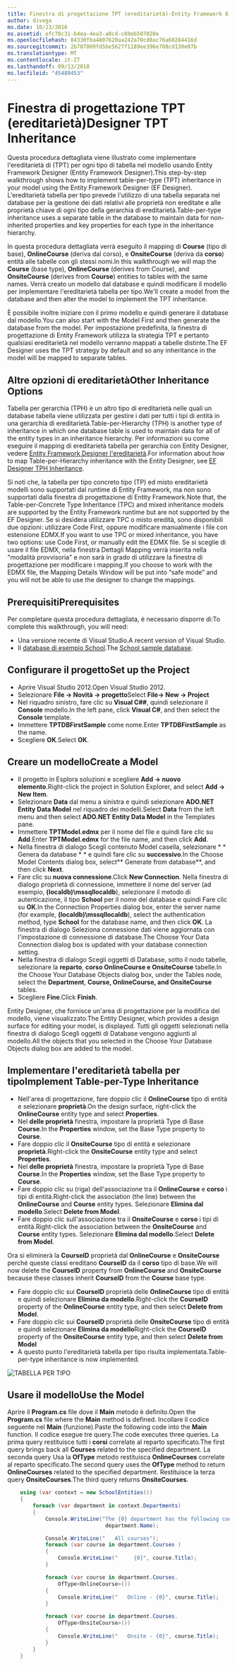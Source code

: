 ```yaml
---
title: Finestra di progettazione TPT (ereditarietà)-Entity Framework 6
author: divega
ms.date: 10/23/2016
ms.assetid: efc78c31-b4ea-4ea3-a0cd-c69eb507020e
ms.openlocfilehash: 84330fba4807620aa242a70cd8ac76a60284416d
ms.sourcegitcommit: 2b787009fd5be5627f1189ee396e708cd130e07b
ms.translationtype: MT
ms.contentlocale: it-IT
ms.lasthandoff: 09/13/2018
ms.locfileid: "45489453"
---
```

# <a name="designer-tpt-inheritance"></a><span data-ttu-id="e2bd4-102">Finestra di progettazione TPT (ereditarietà)</span><span class="sxs-lookup"><span data-stu-id="e2bd4-102">Designer TPT Inheritance</span></span>
<span data-ttu-id="e2bd4-103">Questa procedura dettagliata viene illustrato come implementare l'ereditarietà di (TPT) per ogni tipo di tabella nel modello usando Entity Framework Designer (Entity Framework Designer).</span><span class="sxs-lookup"><span data-stu-id="e2bd4-103">This step-by-step walkthrough shows how to implement table-per-type (TPT) inheritance in your model using the Entity Framework Designer (EF Designer).</span></span> <span data-ttu-id="e2bd4-104">L'ereditarietà tabella per tipo prevede l'utilizzo di una tabella separata nel database per la gestione dei dati relativi alle proprietà non ereditate e alle proprietà chiave di ogni tipo della gerarchia di ereditarietà.</span><span class="sxs-lookup"><span data-stu-id="e2bd4-104">Table-per-type inheritance uses a separate table in the database to maintain data for non-inherited properties and key properties for each type in the inheritance hierarchy.</span></span>

<span data-ttu-id="e2bd4-105">In questa procedura dettagliata verrà eseguito il mapping di **Course** (tipo di base), **OnlineCourse** (deriva dal corso), e **OnsiteCourse** (deriva da **corso**) entità alle tabelle con gli stessi nomi.</span><span class="sxs-lookup"><span data-stu-id="e2bd4-105">In this walkthrough we will map the **Course** (base type), **OnlineCourse** (derives from Course), and **OnsiteCourse** (derives from **Course**) entities to tables with the same names.</span></span> <span data-ttu-id="e2bd4-106">Verrà creato un modello dal database e quindi modificare il modello per implementare l'ereditarietà tabella per tipo.</span><span class="sxs-lookup"><span data-stu-id="e2bd4-106">We'll create a model from the database and then alter the model to implement the TPT inheritance.</span></span>

<span data-ttu-id="e2bd4-107">È possibile inoltre iniziare con il primo modello e quindi generare il database dal modello.</span><span class="sxs-lookup"><span data-stu-id="e2bd4-107">You can also start with the Model First and then generate the database from the model.</span></span> <span data-ttu-id="e2bd4-108">Per impostazione predefinita, la finestra di progettazione di Entity Framework utilizza la strategia TPT e pertanto qualsiasi ereditarietà nel modello verranno mappati a tabelle distinte.</span><span class="sxs-lookup"><span data-stu-id="e2bd4-108">The EF Designer uses the TPT strategy by default and so any inheritance in the model will be mapped to separate tables.</span></span>

## <a name="other-inheritance-options"></a><span data-ttu-id="e2bd4-109">Altre opzioni di ereditarietà</span><span class="sxs-lookup"><span data-stu-id="e2bd4-109">Other Inheritance Options</span></span>

<span data-ttu-id="e2bd4-110">Tabella per gerarchia (TPH) è un altro tipo di ereditarietà nelle quali un database tabella viene utilizzata per gestire i dati per tutti i tipi di entità in una gerarchia di ereditarietà.</span><span class="sxs-lookup"><span data-stu-id="e2bd4-110">Table-per-Hierarchy (TPH) is another type of inheritance in which one database table is used to maintain data for all of the entity types in an inheritance hierarchy.</span></span>  <span data-ttu-id="e2bd4-111">Per informazioni su come eseguire il mapping di ereditarietà tabella per gerarchia con Entity Designer, vedere [Entity Framework Designer l'ereditarietà](~/ef6/modeling/designer/inheritance/tph.md).</span><span class="sxs-lookup"><span data-stu-id="e2bd4-111">For information about how to map Table-per-Hierarchy inheritance with the Entity Designer, see [EF Designer TPH Inheritance](~/ef6/modeling/designer/inheritance/tph.md).</span></span> 

<span data-ttu-id="e2bd4-112">Si noti che, la tabella per tipo concreto tipo (TP) ed misto ereditarietà modelli sono supportati dal runtime di Entity Framework, ma non sono supportati dalla finestra di progettazione di Entity Framework.</span><span class="sxs-lookup"><span data-stu-id="e2bd4-112">Note that, the Table-per-Concrete Type Inheritance (TPC) and mixed inheritance models are supported by the Entity Framework runtime but are not supported by the EF Designer.</span></span> <span data-ttu-id="e2bd4-113">Se si desidera utilizzare TPC o misto eredità, sono disponibili due opzioni: utilizzare Code First, oppure modificare manualmente i file con estensione EDMX.</span><span class="sxs-lookup"><span data-stu-id="e2bd4-113">If you want to use TPC or mixed inheritance, you have two options: use Code First, or manually edit the EDMX file.</span></span> <span data-ttu-id="e2bd4-114">Se si sceglie di usare il file EDMX, nella finestra Dettagli Mapping verrà inserita nella "modalità provvisoria" e non sarà in grado di utilizzare la finestra di progettazione per modificare i mapping.</span><span class="sxs-lookup"><span data-stu-id="e2bd4-114">If you choose to work with the EDMX file, the Mapping Details Window will be put into “safe mode” and you will not be able to use the designer to change the mappings.</span></span>

## <a name="prerequisites"></a><span data-ttu-id="e2bd4-115">Prerequisiti</span><span class="sxs-lookup"><span data-stu-id="e2bd4-115">Prerequisites</span></span>

<span data-ttu-id="e2bd4-116">Per completare questa procedura dettagliata, è necessario disporre di:</span><span class="sxs-lookup"><span data-stu-id="e2bd4-116">To complete this walkthrough, you will need:</span></span>

- <span data-ttu-id="e2bd4-117">Una versione recente di Visual Studio.</span><span class="sxs-lookup"><span data-stu-id="e2bd4-117">A recent version of Visual Studio.</span></span>
- <span data-ttu-id="e2bd4-118">Il [database di esempio School](~/ef6/resources/school-database.md).</span><span class="sxs-lookup"><span data-stu-id="e2bd4-118">The [School sample database](~/ef6/resources/school-database.md).</span></span>

## <a name="set-up-the-project"></a><span data-ttu-id="e2bd4-119">Configurare il progetto</span><span class="sxs-lookup"><span data-stu-id="e2bd4-119">Set up the Project</span></span>

-   <span data-ttu-id="e2bd4-120">Aprire Visual Studio 2012.</span><span class="sxs-lookup"><span data-stu-id="e2bd4-120">Open Visual Studio 2012.</span></span>
-   <span data-ttu-id="e2bd4-121">Selezionare **File -&gt; Novità -&gt; progetto**</span><span class="sxs-lookup"><span data-stu-id="e2bd4-121">Select **File-&gt; New -&gt; Project**</span></span>
-   <span data-ttu-id="e2bd4-122">Nel riquadro sinistro, fare clic su **Visual C#\#**, quindi selezionare il **Console** modello.</span><span class="sxs-lookup"><span data-stu-id="e2bd4-122">In the left pane, click **Visual C\#**, and then select the **Console** template.</span></span>
-   <span data-ttu-id="e2bd4-123">Immettere **TPTDBFirstSample** come nome.</span><span class="sxs-lookup"><span data-stu-id="e2bd4-123">Enter **TPTDBFirstSample** as the name.</span></span>
-   <span data-ttu-id="e2bd4-124">Scegliere **OK**.</span><span class="sxs-lookup"><span data-stu-id="e2bd4-124">Select **OK**.</span></span>

## <a name="create-a-model"></a><span data-ttu-id="e2bd4-125">Creare un modello</span><span class="sxs-lookup"><span data-stu-id="e2bd4-125">Create a Model</span></span>

-   <span data-ttu-id="e2bd4-126">Il progetto in Esplora soluzioni e scegliere **Add -&gt; nuovo elemento**.</span><span class="sxs-lookup"><span data-stu-id="e2bd4-126">Right-click the project in Solution Explorer, and select **Add -&gt; New Item**.</span></span>
-   <span data-ttu-id="e2bd4-127">Selezionare **Data** dal menu a sinistra e quindi selezionare **ADO.NET Entity Data Model** nel riquadro dei modelli.</span><span class="sxs-lookup"><span data-stu-id="e2bd4-127">Select **Data** from the left menu and then select **ADO.NET Entity Data Model** in the Templates pane.</span></span>
-   <span data-ttu-id="e2bd4-128">Immettere **TPTModel.edmx** per il nome del file e quindi fare clic su **Add**.</span><span class="sxs-lookup"><span data-stu-id="e2bd4-128">Enter **TPTModel.edmx** for the file name, and then click **Add**.</span></span>
-   <span data-ttu-id="e2bd4-129">Nella finestra di dialogo Scegli contenuto Model casella, selezionare \* \* Genera da database \* \* e quindi fare clic su **successivo**.</span><span class="sxs-lookup"><span data-stu-id="e2bd4-129">In the Choose Model Contents dialog box, select\*\* Generate from database\*\*, and then click **Next**.</span></span>
-   <span data-ttu-id="e2bd4-130">Fare clic su **nuova connessione**.</span><span class="sxs-lookup"><span data-stu-id="e2bd4-130">Click **New Connection**.</span></span>
    <span data-ttu-id="e2bd4-131">Nella finestra di dialogo proprietà di connessione, immettere il nome del server (ad esempio, **(localdb)\\mssqllocaldb**), selezionare il metodo di autenticazione, il tipo **School** per il nome del database e quindi Fare clic su **OK**.</span><span class="sxs-lookup"><span data-stu-id="e2bd4-131">In the Connection Properties dialog box, enter the server name (for example, **(localdb)\\mssqllocaldb**), select the authentication method, type **School** for the database name, and then click **OK**.</span></span>
    <span data-ttu-id="e2bd4-132">La finestra di dialogo Seleziona connessione dati viene aggiornata con l'impostazione di connessione di database.</span><span class="sxs-lookup"><span data-stu-id="e2bd4-132">The Choose Your Data Connection dialog box is updated with your database connection setting.</span></span>
-   <span data-ttu-id="e2bd4-133">Nella finestra di dialogo Scegli oggetti di Database, sotto il nodo tabelle, selezionare la **reparto**, **corso OnlineCourse e OnsiteCourse** tabelle.</span><span class="sxs-lookup"><span data-stu-id="e2bd4-133">In the Choose Your Database Objects dialog box, under the Tables node, select the **Department**, **Course, OnlineCourse, and OnsiteCourse** tables.</span></span>
-   <span data-ttu-id="e2bd4-134">Scegliere **Fine**.</span><span class="sxs-lookup"><span data-stu-id="e2bd4-134">Click **Finish**.</span></span>

<span data-ttu-id="e2bd4-135">Entity Designer, che fornisce un'area di progettazione per la modifica del modello, viene visualizzato.</span><span class="sxs-lookup"><span data-stu-id="e2bd4-135">The Entity Designer, which provides a design surface for editing your model, is displayed.</span></span> <span data-ttu-id="e2bd4-136">Tutti gli oggetti selezionati nella finestra di dialogo Scegli oggetti di Database vengono aggiunti al modello.</span><span class="sxs-lookup"><span data-stu-id="e2bd4-136">All the objects that you selected in the Choose Your Database Objects dialog box are added to the model.</span></span>

## <a name="implement-table-per-type-inheritance"></a><span data-ttu-id="e2bd4-137">Implementare l'ereditarietà tabella per tipo</span><span class="sxs-lookup"><span data-stu-id="e2bd4-137">Implement Table-per-Type Inheritance</span></span>

-   <span data-ttu-id="e2bd4-138">Nell'area di progettazione, fare doppio clic il **OnlineCourse** tipo di entità e selezionare **proprietà**.</span><span class="sxs-lookup"><span data-stu-id="e2bd4-138">On the design surface, right-click the **OnlineCourse** entity type and select **Properties**.</span></span>
-   <span data-ttu-id="e2bd4-139">Nel **delle proprietà** finestra, impostare la proprietà Type di Base **Course**.</span><span class="sxs-lookup"><span data-stu-id="e2bd4-139">In the **Properties** window, set the Base Type property to **Course**.</span></span>
-   <span data-ttu-id="e2bd4-140">Fare doppio clic il **OnsiteCourse** tipo di entità e selezionare **proprietà**.</span><span class="sxs-lookup"><span data-stu-id="e2bd4-140">Right-click the **OnsiteCourse** entity type and select **Properties**.</span></span>
-   <span data-ttu-id="e2bd4-141">Nel **delle proprietà** finestra, impostare la proprietà Type di Base **Course**.</span><span class="sxs-lookup"><span data-stu-id="e2bd4-141">In the **Properties** window, set the Base Type property to **Course**.</span></span>
-   <span data-ttu-id="e2bd4-142">Fare doppio clic su (riga) dell'associazione tra il **OnlineCourse** e **corso** i tipi di entità.</span><span class="sxs-lookup"><span data-stu-id="e2bd4-142">Right-click the association (the line) between the **OnlineCourse** and **Course** entity types.</span></span>
    <span data-ttu-id="e2bd4-143">Selezionare **Elimina dal modello**.</span><span class="sxs-lookup"><span data-stu-id="e2bd4-143">Select **Delete from Model**.</span></span>
-   <span data-ttu-id="e2bd4-144">Fare doppio clic sull'associazione tra il **OnsiteCourse** e **corso** i tipi di entità.</span><span class="sxs-lookup"><span data-stu-id="e2bd4-144">Right-click the association between the **OnsiteCourse** and **Course** entity types.</span></span>
    <span data-ttu-id="e2bd4-145">Selezionare **Elimina dal modello**.</span><span class="sxs-lookup"><span data-stu-id="e2bd4-145">Select **Delete from Model**.</span></span>

<span data-ttu-id="e2bd4-146">Ora si eliminerà la **CourseID** proprietà dal **OnlineCourse** e **OnsiteCourse** perché queste classi ereditano **CourseID** da il **corso** tipo di base.</span><span class="sxs-lookup"><span data-stu-id="e2bd4-146">We will now delete the **CourseID** property from **OnlineCourse** and **OnsiteCourse** because these classes inherit **CourseID** from the **Course** base type.</span></span>

-   <span data-ttu-id="e2bd4-147">Fare doppio clic sui **CourseID** proprietà delle **OnlineCourse** tipo di entità e quindi selezionare **Elimina da modello**.</span><span class="sxs-lookup"><span data-stu-id="e2bd4-147">Right-click the **CourseID** property of the **OnlineCourse** entity type, and then select **Delete from Model**.</span></span>
-   <span data-ttu-id="e2bd4-148">Fare doppio clic sui **CourseID** proprietà delle **OnsiteCourse** tipo di entità e quindi selezionare **Elimina da modello**</span><span class="sxs-lookup"><span data-stu-id="e2bd4-148">Right-click the **CourseID** property of the **OnsiteCourse** entity type, and then select **Delete from Model**</span></span>
-   <span data-ttu-id="e2bd4-149">A questo punto l'ereditarietà tabella per tipo risulta implementata.</span><span class="sxs-lookup"><span data-stu-id="e2bd4-149">Table-per-type inheritance is now implemented.</span></span>

![TABELLA PER TIPO](~/ef6/media/tpt.png)

## <a name="use-the-model"></a><span data-ttu-id="e2bd4-151">Usare il modello</span><span class="sxs-lookup"><span data-stu-id="e2bd4-151">Use the Model</span></span>

<span data-ttu-id="e2bd4-152">Aprire il **Program.cs** file dove il **Main** metodo è definito.</span><span class="sxs-lookup"><span data-stu-id="e2bd4-152">Open the **Program.cs** file where the **Main** method is defined.</span></span> <span data-ttu-id="e2bd4-153">Incollare il codice seguente nel **Main** (funzione).</span><span class="sxs-lookup"><span data-stu-id="e2bd4-153">Paste the following code into the **Main** function.</span></span> <span data-ttu-id="e2bd4-154">Il codice esegue tre query.</span><span class="sxs-lookup"><span data-stu-id="e2bd4-154">The code executes three queries.</span></span> <span data-ttu-id="e2bd4-155">La prima query restituisce tutti i **corsi** correlate al reparto specificato.</span><span class="sxs-lookup"><span data-stu-id="e2bd4-155">The first query brings back all **Courses** related to the specified department.</span></span> <span data-ttu-id="e2bd4-156">La seconda query Usa la **OfType** metodo restituisca **OnlineCourses** correlate al reparto specificato.</span><span class="sxs-lookup"><span data-stu-id="e2bd4-156">The second query uses the **OfType** method to return **OnlineCourses** related to the specified department.</span></span> <span data-ttu-id="e2bd4-157">Restituisce la terza query **OnsiteCourses**.</span><span class="sxs-lookup"><span data-stu-id="e2bd4-157">The third query returns **OnsiteCourses**.</span></span>

``` csharp
    using (var context = new SchoolEntities())
    {
        foreach (var department in context.Departments)
        {
            Console.WriteLine("The {0} department has the following courses:",
                               department.Name);

            Console.WriteLine("   All courses");
            foreach (var course in department.Courses )
            {
                Console.WriteLine("     {0}", course.Title);
            }

            foreach (var course in department.Courses.
                OfType<OnlineCourse>())
            {
                Console.WriteLine("   Online - {0}", course.Title);
            }

            foreach (var course in department.Courses.
                OfType<OnsiteCourse>())
            {
                Console.WriteLine("   Onsite - {0}", course.Title);
            }
        }
    }
```
